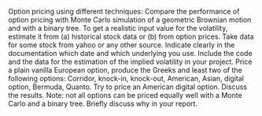 Option pricing using different techniques:
        Compare the performance of option pricing with Monte Carlo simulation of a geometric Brownian
        motion and with a binary tree. To get a realistic input value for the volatility, estimate it from
        (a) historical stock data or (b) from option prices. Take data for some stock from yahoo or any
        other source. Indicate clearly in the documentation which date and which underlying you use.
        Include the code and the data for the estimation of the implied volatility in your project.
        Price a plain vanilla European option, produce the Greeks and least two of the following
        options: Corridor, knock-in, knock-out, American, Asian, digital option, Bermuda, Quanto. Try
        to price an American digital option. Discuss the results.
        Note: not all options can be priced equally well with a Monte Carlo and a binary tree. Briefly
        discuss why in your report.
